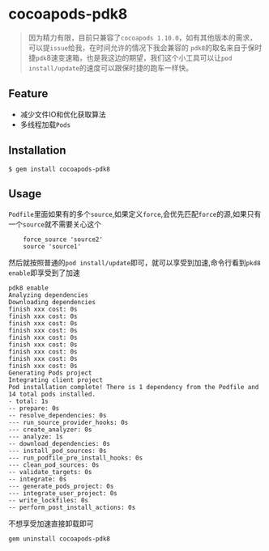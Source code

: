 # cocoapods-pdk8
> 因为精力有限，目前只兼容了`cocoapods 1.10.0`，如有其他版本的需求，可以提`issue`给我，在时间允许的情况下我会兼容的
`pdk8`的取名来自于保时捷`pdk`8速变速箱，也是我这边的期望，我们这个小工具可以让`pod install/update`的速度可以跟保时捷的跑车一样快。

## Feature
- 减少文件IO和优化获取算法
- 多线程加载`Pods`
## Installation

    $ gem install cocoapods-pdk8

## Usage

`Podfile`里面如果有的多个`source`,如果定义`force`,会优先匹配`force`的源,如果只有一个`source`就不需要关心这个
```
    force_source 'source2'
    source 'source1'
```

然后就按照普通的`pod install/update`即可，就可以享受到加速,命令行看到`pkd8 enable`即享受到了加速
```
pdk8 enable
Analyzing dependencies
Downloading dependencies
finish xxx cost: 0s
finish xxx cost: 0s
finish xxx cost: 0s
finish xxx cost: 0s
finish xxx cost: 0s
finish xxx cost: 0s
finish xxx cost: 0s
finish xxx cost: 0s
finish xxx cost: 0s
Generating Pods project
Integrating client project
Pod installation complete! There is 1 dependency from the Podfile and 14 total pods installed.
- total: 1s
-- prepare: 0s
-- resolve_dependencies: 0s
--- run_source_provider_hooks: 0s
--- create_analyzer: 0s
--- analyze: 1s
-- download_dependencies: 0s
--- install_pod_sources: 0s
--- run_podfile_pre_install_hooks: 0s
--- clean_pod_sources: 0s
-- validate_targets: 0s
-- integrate: 0s
--- generate_pods_project: 0s
--- integrate_user_project: 0s
-- write_lockfiles: 0s
-- perform_post_install_actions: 0s
```
不想享受加速直接卸载即可

```
gem uninstall cocoapods-pdk8
```